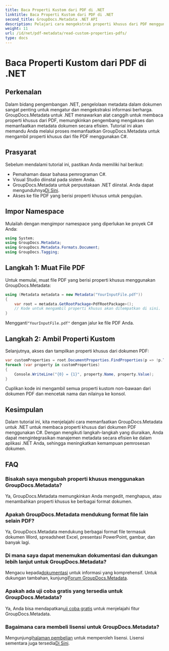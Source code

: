 ```yaml
---
title: Baca Properti Kustom dari PDF di .NET
linktitle: Baca Properti Kustom dari PDF di .NET
second_title: GroupDocs.Metadata .NET API
description: Pelajari cara mengekstrak properti khusus dari PDF menggunakan GroupDocs.Metadata untuk .NET. Selami manajemen metadata dokumen dengan C#.
weight: 11
url: /id/net/pdf-metadata/read-custom-properties-pdfs/
type: docs
---
```

# Baca Properti Kustom dari PDF di .NET

## Perkenalan
Dalam bidang pengembangan .NET, pengelolaan metadata dalam dokumen sangat penting untuk mengatur dan mengekstraksi informasi berharga. GroupDocs.Metadata untuk .NET menawarkan alat canggih untuk membaca properti khusus dari PDF, memungkinkan pengembang mengakses dan memanfaatkan metadata dokumen secara efisien. Tutorial ini akan memandu Anda melalui proses memanfaatkan GroupDocs.Metadata untuk mengambil properti khusus dari file PDF menggunakan C#.
## Prasyarat
Sebelum mendalami tutorial ini, pastikan Anda memiliki hal berikut:
- Pemahaman dasar bahasa pemrograman C#.
- Visual Studio diinstal pada sistem Anda.
- GroupDocs.Metadata untuk perpustakaan .NET diinstal. Anda dapat mengunduhnya[Di Sini](https://releases.groupdocs.com/metadata/net/).
- Akses ke file PDF yang berisi properti khusus untuk pengujian.

## Impor Namespace
Mulailah dengan mengimpor namespace yang diperlukan ke proyek C# Anda:
```csharp
using System;
using GroupDocs.Metadata;
using GroupDocs.Metadata.Formats.Document;
using GroupDocs.Tagging;
```
## Langkah 1: Muat File PDF
Untuk memulai, muat file PDF yang berisi properti khusus menggunakan GroupDocs.Metadata:
```csharp
using (Metadata metadata = new Metadata("YourInputFile.pdf"))
{
    var root = metadata.GetRootPackage<PdfRootPackage>();
    // Kode untuk mengambil properti khusus akan ditempatkan di sini.
}
```
 Mengganti`"YourInputFile.pdf"` dengan jalur ke file PDF Anda.
## Langkah 2: Ambil Properti Kustom
Selanjutnya, akses dan tampilkan properti khusus dari dokumen PDF:
```csharp
var customProperties = root.DocumentProperties.FindProperties(p => !p.Tags.Contains(Tags.Document.BuiltIn));
foreach (var property in customProperties)
{
    Console.WriteLine("{0} = {1}", property.Name, property.Value);
}
```
Cuplikan kode ini mengambil semua properti kustom non-bawaan dari dokumen PDF dan mencetak nama dan nilainya ke konsol.

## Kesimpulan
Dalam tutorial ini, kita menjelajahi cara memanfaatkan GroupDocs.Metadata untuk .NET untuk membaca properti khusus dari dokumen PDF menggunakan C#. Dengan mengikuti langkah-langkah yang diuraikan, Anda dapat mengintegrasikan manajemen metadata secara efisien ke dalam aplikasi .NET Anda, sehingga meningkatkan kemampuan pemrosesan dokumen.

## FAQ
### Bisakah saya mengubah properti khusus menggunakan GroupDocs.Metadata?
Ya, GroupDocs.Metadata memungkinkan Anda mengedit, menghapus, atau menambahkan properti khusus ke berbagai format dokumen.
### Apakah GroupDocs.Metadata mendukung format file lain selain PDF?
Ya, GroupDocs.Metadata mendukung berbagai format file termasuk dokumen Word, spreadsheet Excel, presentasi PowerPoint, gambar, dan banyak lagi.
### Di mana saya dapat menemukan dokumentasi dan dukungan lebih lanjut untuk GroupDocs.Metadata?
 Mengacu kepada[dokumentasi](https://tutorials.groupdocs.com/metadata/net/) untuk informasi yang komprehensif. Untuk dukungan tambahan, kunjungi[Forum GroupDocs.Metadata](https://forum.groupdocs.com/c/metadata/14).
### Apakah ada uji coba gratis yang tersedia untuk GroupDocs.Metadata?
 Ya, Anda bisa mendapatkan[uji coba gratis](https://releases.groupdocs.com/) untuk menjelajahi fitur GroupDocs.Metadata.
### Bagaimana cara membeli lisensi untuk GroupDocs.Metadata?
 Mengunjungi[halaman pembelian](https://purchase.groupdocs.com/buy) untuk memperoleh lisensi. Lisensi sementara juga tersedia[Di Sini](https://purchase.groupdocs.com/temporary-license/).